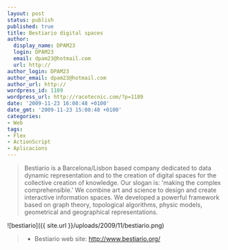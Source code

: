 ```yaml
---
layout: post
status: publish
published: true
title: Bestiario digital spaces
author:
  display_name: DPAM23
  login: DPAM23
  email: dpam23@hotmail.com
  url: http://
author_login: DPAM23
author_email: dpam23@hotmail.com
author_url: http://
wordpress_id: 1189
wordpress_url: http://racotecnic.com/?p=1189
date: '2009-11-23 16:08:48 +0100'
date_gmt: '2009-11-23 15:08:48 +0100'
categories:
- Web
tags:
- Flex
- ActionScript
- Aplicacions
---
```


> Bestiario is a Barcelona/Lisbon based company dedicated to data dynamic
representation and to the creation of digital spaces for the collective creation
of knowledge. Our slogan is: 'making the complex comprehensible.' We combine art
and science to design and create interactive information spaces. We developed a
powerful framework based on graph theory, topological algorithms, physic models,
geometrical and geographical representations.
>
![bestiario]({{ site.url }}/uploads/2009/11/bestiario.png)
>
> - Bestiario web site: <a rel="nofollow" href="http://www.bestiario.org/" target="_blank">http://www.bestiario.org/</a>
